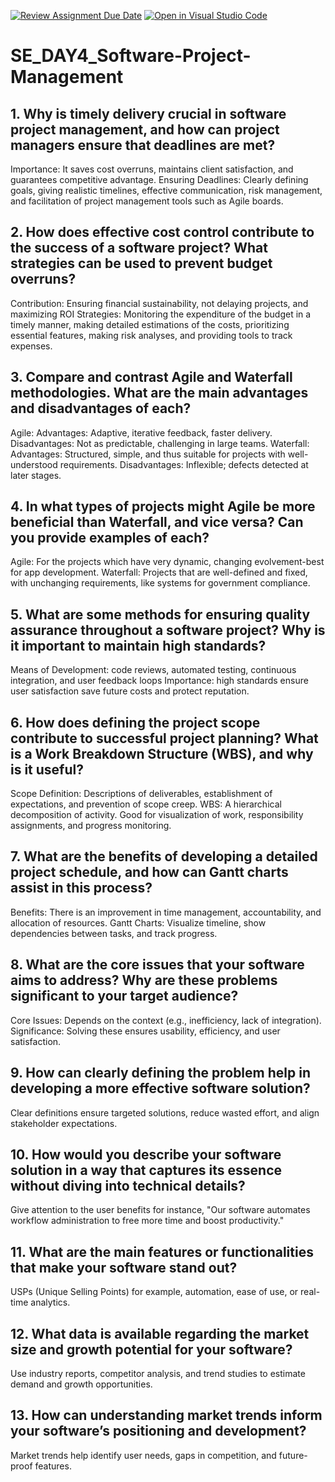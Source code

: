 [![Review Assignment Due Date](https://classroom.github.com/assets/deadline-readme-button-22041afd0340ce965d47ae6ef1cefeee28c7c493a6346c4f15d667ab976d596c.svg)](https://classroom.github.com/a/9pw6JKcu)
[![Open in Visual Studio Code](https://classroom.github.com/assets/open-in-vscode-2e0aaae1b6195c2367325f4f02e2d04e9abb55f0b24a779b69b11b9e10269abc.svg)](https://classroom.github.com/online_ide?assignment_repo_id=17181723&assignment_repo_type=AssignmentRepo)
# SE_DAY4_Software-Project-Management
## 1. Why is timely delivery crucial in software project management, and how can project managers ensure that deadlines are met?
Importance: It saves cost overruns, maintains client satisfaction, and guarantees competitive advantage.
Ensuring Deadlines: Clearly defining goals, giving realistic timelines, effective communication, risk management, and facilitation of project management tools such as Agile boards.
## 2. How does effective cost control contribute to the success of a software project? What strategies can be used to prevent budget overruns?
Contribution: Ensuring financial sustainability, not delaying projects, and maximizing ROI
Strategies: Monitoring the expenditure of the budget in a timely manner, making detailed estimations of the costs, prioritizing essential features, making risk analyses, and providing tools to track expenses.
## 3. Compare and contrast Agile and Waterfall methodologies. What are the main advantages and disadvantages of each?
Agile:
Advantages: Adaptive, iterative feedback, faster delivery.
Disadvantages: Not as predictable, challenging in large teams.
Waterfall:
Advantages: Structured, simple, and thus suitable for projects with well-understood requirements.
Disadvantages: Inflexible; defects detected at later stages.
## 4. In what types of projects might Agile be more beneficial than Waterfall, and vice versa? Can you provide examples of each?
Agile: For the projects which have very dynamic, changing evolvement-best for app development.
Waterfall: Projects that are well-defined and fixed, with unchanging requirements, like systems for government compliance.
## 5. What are some methods for ensuring quality assurance throughout a software project? Why is it important to maintain high standards?
Means of Development: code reviews, automated testing, continuous integration, and user feedback loops
Importance: high standards ensure user satisfaction save future costs and protect reputation.
## 6. How does defining the project scope contribute to successful project planning? What is a Work Breakdown Structure (WBS), and why is it useful?
Scope Definition: Descriptions of deliverables, establishment of expectations, and prevention of scope creep.
WBS: A hierarchical decomposition of activity. Good for visualization of work, responsibility assignments, and progress monitoring.
## 7. What are the benefits of developing a detailed project schedule, and how can Gantt charts assist in this process?
Benefits: There is an improvement in time management, accountability, and allocation of resources.
Gantt Charts: Visualize timeline, show dependencies between tasks, and track progress.
## 8. What are the core issues that your software aims to address? Why are these problems significant to your target audience?
Core Issues: Depends on the context (e.g., inefficiency, lack of integration).
Significance: Solving these ensures usability, efficiency, and user satisfaction.
## 9. How can clearly defining the problem help in developing a more effective software solution?
Clear definitions ensure targeted solutions, reduce wasted effort, and align stakeholder expectations.
## 10. How would you describe your software solution in a way that captures its essence without diving into technical details?
Give attention to the user benefits for instance, "Our software automates workflow administration to free more time and boost productivity."
## 11. What are the main features or functionalities that make your software stand out?
USPs (Unique Selling Points) for example, automation, ease of use, or real-time analytics.
## 12. What data is available regarding the market size and growth potential for your software?
Use industry reports, competitor analysis, and trend studies to estimate demand and growth opportunities.
## 13. How can understanding market trends inform your software’s positioning and development?
Market trends help identify user needs, gaps in competition, and future-proof features.
